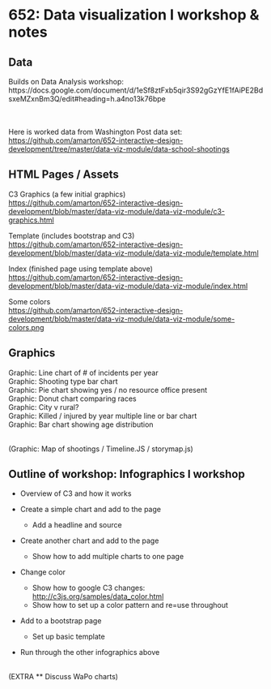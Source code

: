 <h1>652: Data visualization I workshop & notes</h1>


<h2>Data</h2>
Builds on Data Analysis workshop:<br>
https://docs.google.com/document/d/1eSf8ztFxb5qir3S92gGzYfE1fAiPE2BdsxeMZxnBm3Q/edit#heading=h.a4no13k76bpe

<br><br>
Here is worked data from Washington Post data set:<br> https://github.com/amarton/652-interactive-design-development/tree/master/data-viz-module/data-school-shootings


<h2>HTML Pages / Assets</h2>

C3 Graphics (a few initial graphics)<br>
https://github.com/amarton/652-interactive-design-development/blob/master/data-viz-module/data-viz-module/c3-graphics.html

Template (includes bootstrap and C3)<br>
https://github.com/amarton/652-interactive-design-development/blob/master/data-viz-module/data-viz-module/template.html

Index (finished page using template above)<br>
https://github.com/amarton/652-interactive-design-development/blob/master/data-viz-module/data-viz-module/index.html

Some colors<br>
https://github.com/amarton/652-interactive-design-development/blob/master/data-viz-module/data-viz-module/some-colors.png


<h2>Graphics</h2>
Graphic: Line chart of # of incidents per year<br>
Graphic: Shooting type bar chart<br>
Graphic: Pie chart showing yes / no resource office present<br>
Graphic: Donut chart comparing races<br>
Graphic: City v rural?<br>
Graphic: Killed / injured by year multiple line or bar chart<br>
Graphic: Bar chart showing age distribution<br><br>

(Graphic: Map of shootings / Timeline.JS / storymap.js)


<h2>Outline of workshop: Infographics I workshop</h2>

- Overview of C3 and how it works<br>

- Create a simple chart and add to the page<br>
	- Add a headline and source

- Create another chart and add to the page<br>
	- Show how to add multiple charts to one page

- Change color<br>
	- Show how to google C3 changes: http://c3js.org/samples/data_color.html
	- Show how to set up a color pattern and re=use throughout

- Add to a bootstrap page<br>
	- Set up basic template

- Run through the other infographics above<br><br>

(EXTRA ** Discuss WaPo charts)
